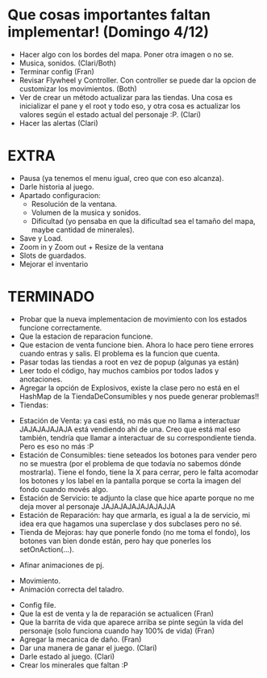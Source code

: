 # Que cosas importantes faltan implementar! (Domingo 4/12)
* Hacer algo con los bordes del mapa. Poner otra imagen o no se.
* Musica, sonidos. (Clari/Both)
* Terminar config (Fran)
* Revisar Flywheel y Controller. Con controller se puede dar la opcion de customizar los movimientos. (Both)
* Ver de crear un método actualizar para las tiendas. Una cosa es inicializar el pane y el root y todo eso, y otra cosa es actualizar los valores según el estado actual del personaje :P. (Clari)
* Hacer las alertas (Clari)

# EXTRA 
- Pausa (ya tenemos el menu igual, creo que con eso alcanza).
- Darle historia al juego.
- Apartado configuracion:
    - Resolución de la ventana.
    - Volumen de la musica y sonidos.
    - Dificultad (yo pensaba en que la dificultad sea el tamaño del mapa, maybe cantidad de minerales).
- Save y Load.
- Zoom in y Zoom out + Resize de la ventana
- Slots de guardados.
- Mejorar el inventario

# TERMINADO
* Probar que la nueva implementacion de movimiento con los estados funcione correctamente.
* Que la estacion de reparacion funcione.
* Que estacion de venta funcione bien. Ahora lo hace pero tiene errores cuando entras y salis. El problema es la funcion que cuenta.
* Pasar todas las tiendas a root en vez de popup (algunas ya están)
* Leer todo el código, hay muchos cambios por todos lados y anotaciones.
* Agregar la opción de Explosivos, existe la clase pero no está en el HashMap de la TiendaDeConsumibles y nos puede generar problemas!!
* Tiendas:
- Estación de Venta: ya casi está, no más que no llama a interactuar JAJAJAJAJAJA está vendiendo ahí de una. Creo que está mal eso también, tendría que llamar a interactuar de su correspondiente tienda. Pero es eso no más :P
- Estación de Consumibles: tiene seteados los botones para vender pero no se muestra (por el problema de que todavía no sabemos dónde mostrarla). Tiene el fondo, tiene la X para cerrar, pero le falta acomodar los botones y los label en la pantalla porque se corta la imagen del fondo cuando movés algo. 
- Estación de Servicio: te adjunto la clase que hice aparte porque no me deja mover al personaje JAJAJAJAJAJAJAJJA
- Estación de Reparación: hay que armarla, es igual a la de servicio, mi idea era que hagamos una superclase y dos subclases pero no sé.
- Tienda de Mejoras: hay que ponerle fondo (no me toma el fondo), los botones van bien donde están, pero hay que ponerles los setOnAction(...).
* Afinar animaciones de pj.
- Movimiento.
- Animación correcta del taladro.
* Config file.
* Que la est de venta y la de reparación se actualicen (Fran)
* Que la barrita de vida que aparece arriba se pinte según la vida del personaje (solo funciona cuando hay 100% de vida) (Fran)
* Agregar la mecanica de daño. (Fran)
* Dar una manera de ganar el juego. (Clari)
* Darle estado al juego. (Clari)
* Crear los minerales que faltan :P
